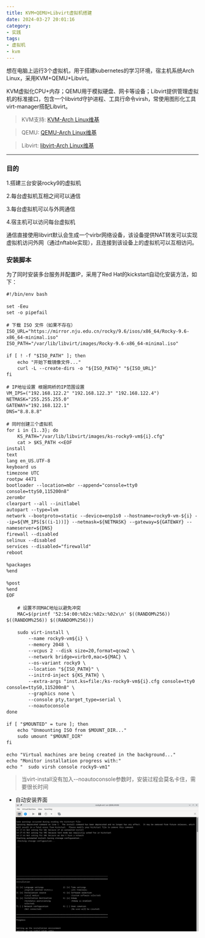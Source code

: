 ```yaml
---
title: KVM+QEMU+Libvirt虚拟机搭建
date: 2024-03-27 20:01:16
category:
- 实践
tags: 
- 虚拟机
- kvm
---
```

想在电脑上运行3个虚拟机，用于搭建kubernetes的学习环境，宿主机系统Arch
 Linux，采用KVM+QEMU+Libvirt。

KVM虚拟化CPU+内存；QEMU用于模拟硬盘、网卡等设备；Libvirt提供管理虚拟机的标准接口，包含一个libvirtd守护进程、工具行命令virsh，常使用图形化工具virt-manager搭配Libvirt。

> KVM支持: [KVM-Arch Linux维基](https://wiki.archlinuxcn.org/wiki/KVM)

> QEMU: [QEMU-Arch Linux维基](https://wiki.archlinuxcn.org/wiki/QEMU)

> Libvirt: [libvirt-Arch Linux维基](https://wiki.archlinuxcn.org/wiki/Libvirt)

-- ------------------------
### 目的
1.搭建三台安装rocky9的虚拟机

2.每台虚拟机互相之间可以通信

3.每台虚拟机可以与外网通信

4.宿主机可以访问每台虚拟机


通信直接使用libvirt默认会生成一个virbr网络设备，该设备提供NAT转发可以实现虚拟机访问外网（通过nftable实现），且连接到该设备上的虚拟机可以互相访问。


### 安装脚本
为了同时安装多台服务并配置IP，采用了Red Hat的kickstart自动化安装方法，如下：
```shell
#!/bin/env bash

set -Eeu
set -o pipefail

# 下载 ISO 文件（如果不存在）
ISO_URL="https://mirror.nju.edu.cn/rocky/9.6/isos/x86_64/Rocky-9.6-x86_64-minimal.iso"
ISO_PATH="/var/lib/libvirt/images/Rocky-9.6-x86_64-minimal.iso"

if [ ! -f "$ISO_PATH" ]; then
    echo "开始下载镜像文件..."
    curl -L --create-dirs -o "${ISO_PATH}" "${ISO_URL}" 
fi

# IP地址设置 根据网桥的IP范围设置
VM_IPS=("192.168.122.2" "192.168.122.3" "192.168.122.4")
NETMASK="255.255.255.0"
GATEWAY="192.168.122.1"
DNS="8.8.8.8"

# 同时创建三个虚拟机
for i in {1..3}; do
    KS_PATH="/var/lib/libvirt/images/ks-rocky9-vm${i}.cfg"
    cat > $KS_PATH <<EOF
install
text
lang en_US.UTF-8
keyboard us
timezone UTC
rootpw 4471
bootloader --location=mbr --append="console=tty0 console=ttyS0,115200n8"
zerombr
clearpart --all --initlabel
autopart --type=lvm
network --bootproto=static --device=enp1s0 --hostname=rocky9-vm-${i} --ip=${VM_IPS[$((i-1))]} --netmask=${NETMASK} --gateway=${GATEWAY} --nameserver=${DNS}
firewall --disabled
selinux --disabled
services --disabled="firewalld"
reboot

%packages
%end

%post
%end
EOF

    # 设置不同MAC地址以避免冲突
    MAC=$(printf '52:54:00:%02x:%02x:%02x\n' $((RANDOM%256)) $((RANDOM%256)) $((RANDOM%256)))
    
    sudo virt-install \
        --name rocky9-vm${i} \
        --memory 2048 \
        --vcpus 2 --disk size=20,format=qcow2 \
        --network bridge=virbr0,mac=${MAC} \
        --os-variant rocky9 \
        --location "${ISO_PATH}" \
        --initrd-inject ${KS_PATH} \
        --extra-args "inst.ks=file:/ks-rocky9-vm${i}.cfg console=tty0 console=ttyS0,115200n8" \
        --graphics none \
        --console pty,target_type=serial \
        --noautoconsole
done

if [ "$MOUNTED" = ture ]; then
    echo "Unmounting ISO from $MOUNT_DIR..."
    sudo umount "$MOUNT_DIR"
fi

echo "Virtual machines are being created in the background..."
echo "Monitor installation progress with:"
echo "  sudo virsh console rocky9-vm1"

```
> 当virt-install没有加入--noautoconsole参数时，安装过程会莫名卡住，需要很长时间

- 自动安装界面
![自动安装界面](/images/202403/自动安装界面.png)